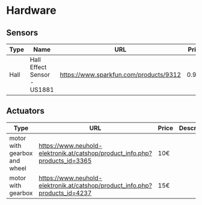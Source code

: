 # Hardware

## Sensors
| Type | Name | URL | Price | Description |
|------|------|-----|-------|-------------|
| Hall | Hall Effect Sensor - US1881 | https://www.sparkfun.com/products/9312 | 0.95$ |  |

## Actuators
| Type | URL | Price | Description |
|------|-----|-------|-------------|
| motor with gearbox and wheel | https://www.neuhold-elektronik.at/catshop/product_info.php?products_id=3365 | 10€ | |
| motor with gearbox | https://www.neuhold-elektronik.at/catshop/product_info.php?products_id=4237 | 15€ | |
